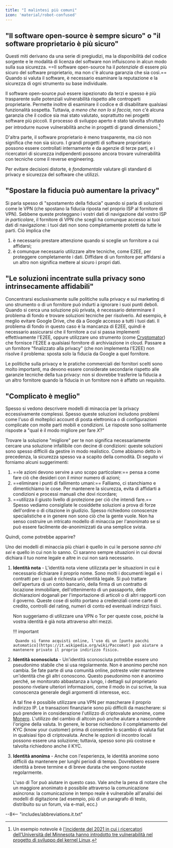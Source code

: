 ```yaml
---
title: "I malintesi più comuni"
icon: 'material/robot-confused'
---
```


## "Il software open-source è sempre sicuro" o "il software proprietario è più sicuro"

Questi miti derivano da una serie di pregiudizi, ma la disponibilità del codice sorgente e le modalità di licenza del software non influiscono in alcun modo sulla sua sicurezza. ==Il software open-source ha il *potenziale* di essere più sicuro del software proprietario, ma non c'è alcuna garanzia che sia così.== Quando si valuta il software, è necessario esaminare la reputazione e la sicurezza di ogni strumento su base individuale.

Il software open-source *può* essere ispezionato da terzi e spesso è più trasparente sulle potenziali vulnerabilità rispetto alle controparti proprietarie. Permette inoltre di esaminare il codice e di disabilitare qualsiasi funzionalità sospetta. Tuttavia, *a meno che non lo si faccia*, non c'è alcuna garanzia che il codice sia mai stato valutato, soprattutto nei progetti software più piccoli. Il processo di sviluppo aperto è stato talvolta sfruttato per introdurre nuove vulnerabilità anche in progetti di grandi dimensioni.[^1]

D'altra parte, il software proprietario è meno trasparente, ma ciò non significa che non sia sicuro. I grandi progetti di software proprietario possono essere controllati internamente e da agenzie di terze parti, e i ricercatori di sicurezza indipendenti possono ancora trovare vulnerabilità con tecniche come il reverse engineering.

Per evitare decisioni distorte, è *fondamentale* valutare gli standard di privacy e sicurezza del software che utilizzi.

## "Spostare la fiducia può aumentare la privacy"

Si parla spesso di "spostamento della fiducia" quando si parla di soluzioni come le VPN (che spostano la fiducia riposta nel proprio ISP al fornitore di VPN). Sebbene queste proteggano i vostri dati di navigazione dal vostro ISP *in particolare*, il fornitore di VPN che scegli ha comunque accesso ai tuoi dati di navigazione: i tuoi dati non sono completamente protetti da tutte le parti. Ciò implica che

1. è necessario prestare attenzione quando si sceglie un fornitore a cui affidarsi;
2. è comunque necessario utilizzare altre tecniche, come E2EE, per proteggere completamente i dati. Diffidare di un fornitore per affidarsi a un altro non significa mettere al sicuro i propri dati.

## "Le soluzioni incentrate sulla privacy sono intrinsecamente affidabili"

Concentrarsi esclusivamente sulle politiche sulla privacy e sul marketing di uno strumento o di un fornitore può indurti a ignorare i suoi punti deboli. Quando si cerca una soluzione più privata, è necessario determinare il problema di fondo e trovare soluzioni tecniche per risolverlo. Ad esempio, è meglio evitare Google Drive, che dà a Google accesso a tutti i tuoi dati. Il problema di fondo in questo caso è la mancanza di E2EE, quindi è necessario assicurarsi che il fornitore a cui si passa implementi effettivamente l'E2EE, oppure utilizzare uno strumento (come [Cryptomator](../encryption.md#cryptomator-cloud)) che fornisce l'E2EE a qualsiasi fornitore di archiviazione in cloud. Passare a un fornitore "finalizzato alla privacy" (che non implementa l'E2EE) non risolve il problema: sposta solo la fiducia da Google a quel fornitore.

Le politiche sulla privacy e le pratiche commerciali dei fornitori scelti sono molto importanti, ma devono essere considerate secondarie rispetto alle garanzie tecniche della tua privacy: non si dovrebbe trasferire la fiducia a un altro fornitore quando la fiducia in un fornitore non è affatto un requisito.

## "Complicato è meglio"

Spesso si vedono descrivere modelli di minaccia per la privacy eccessivamente complessi. Spesso queste soluzioni includono problemi come l'uso di molteplici account di posta elettronica o di configurazioni complicate con molte parti mobili e condizioni. Le risposte sono solitamente risposte a "qual è il modo migliore per fare *X*?"

Trovare la soluzione "migliore" per te non significa necessariamente cercare una soluzione infallibile con decine di condizioni: queste soluzioni sono spesso difficili da gestire in modo realistico. Come abbiamo detto in precedenza, la sicurezza spesso va a scapito della comodità. Di seguito vi forniamo alcuni suggerimenti:

1. ==le azioni devono servire a uno scopo particolare:== pensa a come fare ciò che desideri con il minor numero di azioni;
2. ==eliminare i punti di fallimento umani:== Falliamo, ci stanchiamo e dimentichiamo le cose. Per mantenere la sicurezza, evita di affidarti a condizioni e processi manuali che dovi ricordare;
3. ==utilizza il giusto livello di protezione per ciò che intendi fare.== Spesso vediamo consigliate le cosiddette soluzioni a prova di forze dell'ordine o di citazione in giudizio. Spesso richiedono conoscenze specialistiche e in genere non sono ciò che la gente vuole. Non ha senso costruire un intricato modello di minaccia per l'anonimato se si può essere facilmente de-anonimizzati da una semplice svista.

Quindi, come potrebbe apparire?

Uno dei modelli di minaccia più chiari è quello in cui le persone *sanno chi sei* e quello in cui non lo sanno. Ci saranno sempre situazioni in cui dovrai dichiara il tuo nome legale e altre in cui non sarà necessario.

1. **Identità nota** - L'identità nota viene utilizzata per le situazioni in cui è necessario dichiarare il proprio nome. Sono molti i documenti legali e i contratti per i quali è richiesta un'identità legale. Si può trattare dell'apertura di un conto bancario, della firma di un contratto di locazione immobiliare, dell'ottenimento di un passaporto, delle dichiarazioni doganali per l'importazione di articoli o di altri rapporti con il governo. Queste cose di solito portano a credenziali come carte di credito, controlli del rating, numeri di conto ed eventuali indirizzi fisici.

    Non suggeriamo di utilizzare una VPN o Tor per queste cose, poiché la vostra identità è già nota attraverso altri mezzi.

    !!! important
   
        Quando si fanno acquisti online, l'uso di un [punto pacchi automatico](https://it.wikipedia.org/wiki/Paccomat) può aiutare a mantenere privato il proprio indirizzo fisico.

2. **Identità sconosciuta** - Un'identità sconosciuta potrebbe essere uno pseudonimo stabile che si usa regolarmente. Non è anonimo perché non cambia. Se fate parte di una comunità online, potreste voler mantenere un'identità che gli altri conoscono. Questo pseudonimo non è anonimo perché, se monitorato abbastanza a lungo, i dettagli sul proprietario possono rivelare ulteriori informazioni, come il modo in cui scrive, la sua conoscenza generale degli argomenti di interesse, ecc.

    A tal fine è possibile utilizzare una VPN per mascherare il proprio indirizzo IP. Le transazioni finanziarie sono più difficili da mascherare: si può prendere in considerazione l'utilizzo di criptovalute anonime, come [Monero](https://www.getmonero.org/). L'utilizzo del cambio di altcoin può anche aiutare a nascondere l'origine della valuta. In genere, le borse richiedono il completamento del KYC (know your customer) prima di consentire lo scambio di valuta fiat in qualsiasi tipo di criptovaluta. Anche le opzioni di incontro locali possono essere una soluzione; tuttavia, spesso sono più costose e talvolta richiedono anche il KYC.

3. **Identità anonima** - Anche con l'esperienza, le identità anonime sono difficili da mantenere per lunghi periodi di tempo. Dovrebbero essere identità a breve termine e di breve durata che vengono ruotate regolarmente.

    L'uso di Tor può aiutare in questo caso. Vale anche la pena di notare che un maggiore anonimato è possibile attraverso la comunicazione asincrona: la comunicazione in tempo reale è vulnerabile all'analisi dei modelli di digitazione (ad esempio, più di un paragrafo di testo, distribuito su un forum, via e-mail, ecc.)

--8<-- "includes/abbreviations.it.txt"

[^1]: Un esempio notevole è [l'incidente del 2021 in cui i ricercatori dell'Università del Minnesota hanno introdotto tre vulnerabilità nel progetto di sviluppo del kernel Linux](https://cse.umn.edu/cs/linux-incident).
